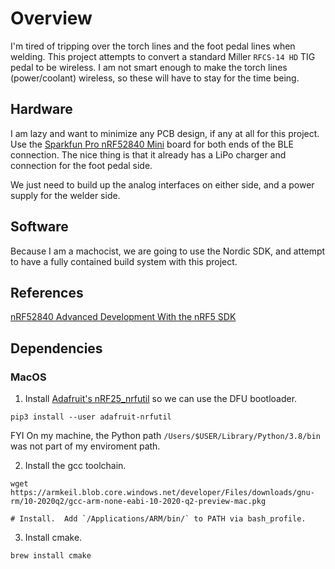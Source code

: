 # Overview
I'm tired of tripping over the torch lines and the foot pedal lines when welding. This project attempts to convert a standard Miller `RFCS-14 HD` TIG pedal to be wireless.  I am not smart enough to make the torch lines (power/coolant)
wireless, so these will have to stay for the time being.

## Hardware
I am lazy and want to minimize any PCB design, if any at all for this project.  Use the [Sparkfun Pro nRF52840 Mini](https://www.sparkfun.com/products/15025?_ga=2.169850529.1870647789.1602994609-37046419.1602533839) board
for both ends of the BLE connection.  The nice thing is that it already has a LiPo charger and connection for the foot
pedal side.

We just need to build up the analog interfaces on either side, and a power supply for the welder side.

## Software
Because I am a machocist, we are going to use the Nordic SDK, and attempt to have a fully contained build system with
this project.

## References
[nRF52840 Advanced Development With the nRF5 SDK](https://learn.sparkfun.com/tutorials/nrf52840-advanced-development-with-the-nrf5-sdk)

## Dependencies
### MacOS
1. Install [Adafruit's nRF25_nrfutil](https://github.com/adafruit/Adafruit_nRF52_nrfutil) so we can use the DFU
bootloader.
```
pip3 install --user adafruit-nrfutil
```
FYI On my machine, the Python path `/Users/$USER/Library/Python/3.8/bin` was not part of my enviroment path.

2. Install the gcc toolchain.
```
wget https://armkeil.blob.core.windows.net/developer/Files/downloads/gnu-rm/10-2020q2/gcc-arm-none-eabi-10-2020-q2-preview-mac.pkg

# Install.  Add `/Applications/ARM/bin/` to PATH via bash_profile.
```

3. Install cmake.
```
brew install cmake
```

